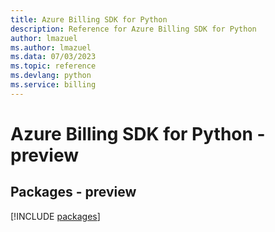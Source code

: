 ```yaml
---
title: Azure Billing SDK for Python
description: Reference for Azure Billing SDK for Python
author: lmazuel
ms.author: lmazuel
ms.data: 07/03/2023
ms.topic: reference
ms.devlang: python
ms.service: billing
---
```

# Azure Billing SDK for Python - preview
## Packages - preview
[!INCLUDE [packages](billing-index.md)]